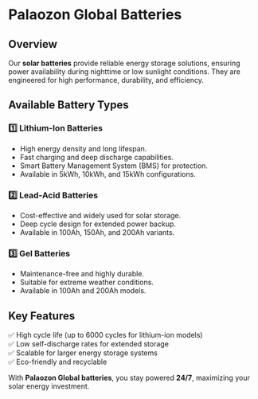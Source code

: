 # Palaozon Global Batteries

## Overview  
Our **solar batteries** provide reliable energy storage solutions, ensuring power availability during nighttime or low sunlight conditions. They are engineered for high performance, durability, and efficiency.

## Available Battery Types  

### 1️⃣ **Lithium-Ion Batteries**  
- High energy density and long lifespan.  
- Fast charging and deep discharge capabilities.  
- Smart Battery Management System (BMS) for protection.  
- Available in 5kWh, 10kWh, and 15kWh configurations.

### 2️⃣ **Lead-Acid Batteries**  
- Cost-effective and widely used for solar storage.  
- Deep cycle design for extended power backup.  
- Available in 100Ah, 150Ah, and 200Ah variants.

### 3️⃣ **Gel Batteries**  
- Maintenance-free and highly durable.  
- Suitable for extreme weather conditions.  
- Available in 100Ah and 200Ah models.

## Key Features  
✅ High cycle life (up to 6000 cycles for lithium-ion models)  
✅ Low self-discharge rates for extended storage  
✅ Scalable for larger energy storage systems  
✅ Eco-friendly and recyclable  

With **Palaozon Global batteries**, you stay powered **24/7**, maximizing your solar energy investment.  
